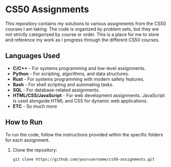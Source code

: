 # CS50 Assignments

This repository contains my solutions to various assignments from the CS50 courses I am taking.
The code is organized by problem sets, but they are not strictly categorized by course or order. 
This is a place for me to store and reference my work as I progress through the different CS50 courses.

## Languages Used

- **C/C++** - For systems programming and low-level assignments.
- **Python** - For scripting, algorithms, and data structures.
- **Rust** - For systems programming with modern safety features.
- **Bash** - For shell scripting and automating tasks.
- **SQL** - For database-related assignments.
- **HTML/CSS/JavaScript** - For web development assignments. JavaScript is used alongside HTML and CSS for dynamic web applications.
- **ETC** - So much more

## How to Run

To run the code, follow the instructions provided within the specific folders for each assignment.

1. Clone the repository:
   ```bash
   git clone https://github.com/yourusername/cs50-assignments.git
